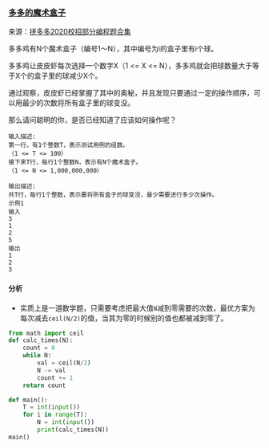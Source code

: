 ###  [多多的魔术盒子](<https://www.nowcoder.com/questionTerminal/4efe0a1953114c4ea5cdec4cddbbfa88>)
来源：[拼多多2020校招部分编程题合集](<https://www.nowcoder.com/test/23354036/summary>)

多多鸡有N个魔术盒子（编号1～N），其中编号为i的盒子里有i个球。

 多多鸡让皮皮虾每次选择一个数字X（1 <= X <= N），多多鸡就会把球数量大于等于X个的盒子里的球减少X个。

 通过观察，皮皮虾已经掌握了其中的奥秘，并且发现只要通过一定的操作顺序，可以用最少的次数将所有盒子里的球变没。

  那么请问聪明的你，是否已经知道了应该如何操作呢？

```
输入描述:
第一行，有1个整数T，表示测试用例的组数。
（1 <= T <= 100）
接下来T行，每行1个整数N，表示有N个魔术盒子。
（1 <= N <= 1,000,000,000）

输出描述:
共T行，每行1个整数，表示要将所有盒子的球变没，最少需要进行多少次操作。
示例1
输入
3
1
2
5
输出
1
2
3
```

#### 分析

- 实质上是一道数学题，只需要考虑把最大值`N`减到零需要的次数，最优方案为每次减去`ceil(N/2)`的值，当其为零的时候别的值也都被减到零了。

```python
from math import ceil
def calc_times(N):
    count = 0
    while N:
        val = ceil(N/2)
        N -= val
        count += 1
    return count

def main():
    T = int(input())
    for i in range(T):
        N = int(input())
        print(calc_times(N))
main()
```